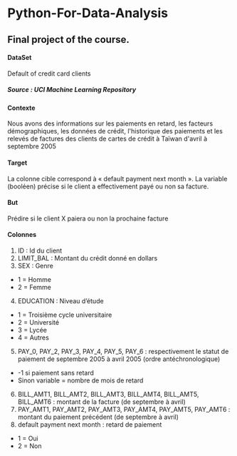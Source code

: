 # Python-For-Data-Analysis
## Final project of the course. 

#### DataSet
Default of credit card clients

##### Source :  UCI Machine Learning Repository 

#### Contexte 
Nous avons des informations sur les paiements en retard, les facteurs démographiques, les données de crédit, l'historique des paiements et les relevés de factures des clients de cartes de crédit à Taïwan d'avril à septembre 2005

#### Target 
La colonne cible correspond à « default payment next month ». La variable (booléen) précise si le client a effectivement payé ou non sa facture. 

#### But 
Prédire si le client X paiera ou non la prochaine facture 

#### Colonnes 
1. ID : Id du client
2. LIMIT_BAL : Montant du crédit donné en dollars
3. SEX : Genre
- 1 = Homme
- 2 = Femme
4. EDUCATION : Niveau d’étude
- 1 = Troisième cycle universitaire
- 2 = Université
- 3 = Lycée
- 4 = Autres
5. PAY_0, PAY_2, PAY_3, PAY_4, PAY_5, PAY_6 : respectivement le statut de paiement de septembre 2005 à avril 2005 (ordre antéchronologique)
- -1 si paiement sans retard
- Sinon variable = nombre de mois de retard
6. BILL_AMT1, BILL_AMT2, BILL_AMT3, BILL_AMT4, BILL_AMT5, BILL_AMT6 : montant de la facture (de septembre à avril)
7. PAY_AMT1, PAY_AMT2, PAY_AMT3, PAY_AMT4, PAY_AMT5, PAY_AMT6 : montant du paiement précédent (de septembre à avril)
8. default payment next month : retard de paiement 
- 1 = Oui
- 2 = Non
